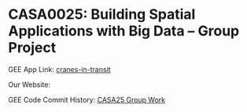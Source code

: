 # CASA0025: Building Spatial Applications with Big Data – Group Project

GEE App Link: [cranes-in-transit](https://casa25gw.projects.earthengine.app/view/cranes-in-transit)

Our Website: []()

GEE Code Commit History: [CASA25 Group Work](https://earthengine.googlesource.com/users/fiorellaguillen/GEE_GW_CODE/)
